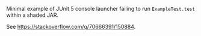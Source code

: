 Minimal example of JUnit 5 console launcher failing to run `ExampleTest.test` within a shaded JAR.

See https://stackoverflow.com/q/70666391/150884.